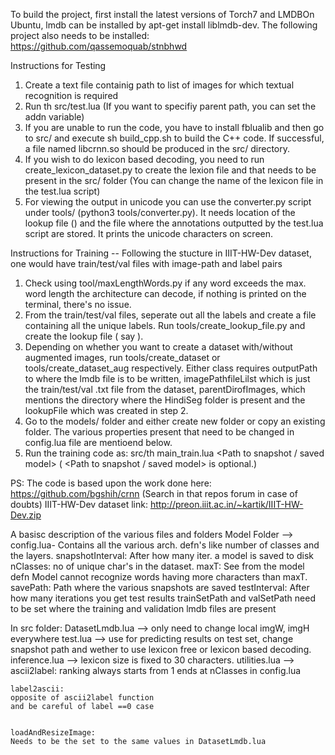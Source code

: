 To build the project, first install the latest versions of Torch7 and LMDBOn Ubuntu, lmdb can be installed by apt-get install liblmdb-dev.
The following project also needs to be installed: https://github.com/qassemoquab/stnbhwd


Instructions for Testing
1. Create a text file containig path to list of images for which textual recognition is required
2. Run th src/test.lua <img-file-list> (If you want to specifiy parent path, you can set the addn variable)
3. If you are unable to run the code, you have to install fblualib and then go to src/ and execute sh build_cpp.sh to build the C++ code. If successful, a file named libcrnn.so should be produced in the src/ directory.
4. If you wish to do lexicon based decoding, you need to run create_lexicon_dataset.py to create the lexion file and that needs to be present in the src/ folder (You can change the name of the lexicon file in the test.lua script)
5. For viewing the output in unicode you can use the converter.py script under tools/ (python3 tools/converter.py). It needs location of the lookup file (<lookup-file>) and the file where the annotations outputted by the test.lua script are stored. It prints the unicode characters on screen.

Instructions for Training -- Following the stucture in IIIT-HW-Dev dataset, one would have train/test/val files with image-path and label pairs
1. Check using tool/maxLengthWords.py if any word exceeds the max. word length the architecture can decode, if nothing is printed on the terminal, there's no issue.
2. From the train/test/val files, seperate out all the labels and create a file containing all the unique labels. Run tools/create_lookup_file.py and create the lookup file ( say <lookup-file> ).
3. Depending on whether you want to create a dataset with/without augmented images, run tools/create_dataset or tools/create_dataset_aug respectively. Either class requires outputPath to where the lmdb file is to be written, imagePathfileLilst which is just the train/test/val .txt file from the dataset, parentDirofImages, which mentions the directory where the HindiSeg folder is present and the lookupFile which was created in step 2.
4. Go to the models/ folder and either create new folder or copy an existing folder. The various properties present that need to be changed in config.lua file are mentioend below.
5. Run the training code as: src/th main_train.lua <Path to config.lua file> <Path to snapshot / saved model> ( <Path to snapshot / saved model> is optional.)


PS: The code is based upon the work done here: https://github.com/bgshih/crnn (Search in that repos forum in case of doubts)
IIIT-HW-Dev dataset link: http://preon.iiit.ac.in/~kartik/IIIT-HW-Dev.zip


A basisc description of the various files and folders
Model Folder -->
config.lua-
Contains all the various arch. defn's
like number of classes and the layers.
snapshotInterval: After how many iter.
a model is saved to disk
nClasses: no of unique char's in the dataset.
maxT: See from the model defn
Model cannot recognize words having more characters than
maxT.
savePath: Path where the various snapshots are saved
testInterval: After how many iterations you get test
results
trainSetPath and valSetPath need to be set where 
the training and validation lmdb files are present

In src folder:
DatasetLmdb.lua --> only need to change local imgW, imgH
everywhere
test.lua --> use for predicting results on test set, change
snapshot path and wether to use lexicon free or lexicon based
decoding.
inference.lua --> lexicon size is fixed to 30 characters.
utilities.lua -->
    ascii2label:
    ranking always starts from 1
    ends at nClasses in config.lua

    label2ascii:
    opposite of ascii2label function
    and be careful of label ==0 case

        
    loadAndResizeImage:
    Needs to be the set to the same values in DatasetLmdb.lua 
